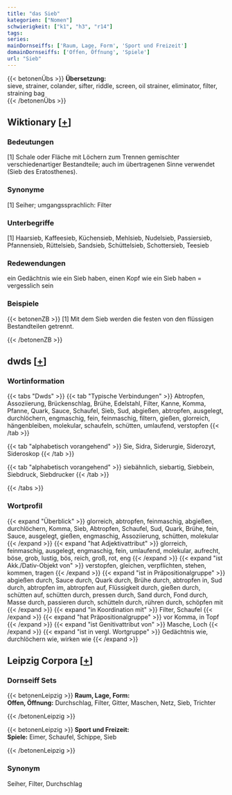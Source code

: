 ```yaml
---
title: "das Sieb"
kategorien: ["Nomen"]
schwierigkeit: ["k1", "h3", "r14"]
tags:
series:
mainDornseiffs: ['Raum, Lage, Form', 'Sport und Freizeit']
domainDornseiffs: ['Offen, Öffnung', 'Spiele']
url: "Sieb"
---
```


{{< betonenÜbs >}}
**Übersetzung:**  
sieve, strainer, colander, sifter, riddle, screen, oil strainer, eliminator, filter, straining  bag  
{{< /betonenÜbs >}}

## Wiktionary [[+](https://de.wiktionary.org/wiki/Sieb)]

### Bedeutungen
[1] Schale oder Fläche mit Löchern zum Trennen gemischter verschiedenartiger Bestandteile; auch im übertragenen Sinne verwendet (Sieb des Eratosthenes).  

### Synonyme
[1] Seiher; umgangssprachlich: Filter  

### Unterbegriffe
[1] Haarsieb, Kaffeesieb, Küchensieb, Mehlsieb, Nudelsieb, Passiersieb, Pfannensieb, Rüttelsieb, Sandsieb, Schüttelsieb, Schottersieb, Teesieb  

### Redewendungen
ein Gedächtnis wie ein Sieb haben, einen Kopf wie ein Sieb haben = vergesslich sein  

### Beispiele
{{< betonenZB >}}
[1] Mit dem Sieb werden die festen von den flüssigen Bestandteilen getrennt.  

{{< /betonenZB >}}


## dwds [[+](https://www.dwds.de/wb/Sieb)]

### Wortinformation
{{< tabs "Dwds" >}}
{{< tab "Typische Verbindungen" >}}
Abtropfen, Assoziierung, Brückenschlag, Brühe, Edelstahl, Filter, Kanne, Komma, Pfanne, Quark, Sauce, Schaufel, Sieb, Sud, abgießen, abtropfen, ausgelegt, durchlöchern, engmaschig, fein, feinmaschig, filtern, gießen, glorreich, hängenbleiben, molekular, schaufeln, schütten, umlaufend, verstopfen
{{< /tab >}}

{{< tab "alphabetisch vorangehend" >}}
Sie, Sidra, Siderurgie, Siderozyt, Sideroskop
{{< /tab >}}

{{< tab "alphabetisch vorangehend" >}}
siebähnlich, siebartig, Siebbein, Siebdruck, Siebdrucker
{{< /tab >}}

{{< /tabs >}}

### Wortprofil
{{< expand "Überblick" >}} glorreich, abtropfen, feinmaschig, abgießen, durchlöchern, Komma, Sieb, Abtropfen, Schaufel, Sud, Quark, Brühe, fein, Sauce, ausgelegt, gießen, engmaschig, Assoziierung, schütten, molekular {{< /expand >}}
{{< expand "hat Adjektivattribut" >}} glorreich, feinmaschig, ausgelegt, engmaschig, fein, umlaufend, molekular, aufrecht, böse, grob, lustig, bös, reich, groß, rot, eng {{< /expand >}}
{{< expand "ist Akk./Dativ-Objekt von" >}} verstopfen, gleichen, verpflichten, stehen, kommen, tragen {{< /expand >}}
{{< expand "ist in Präpositionalgruppe" >}} abgießen durch, Sauce durch, Quark durch, Brühe durch, abtropfen in, Sud durch, abtropfen im, abtropfen auf, Flüssigkeit durch, gießen durch, schütten auf, schütten durch, pressen durch, Sand durch, Fond durch, Masse durch, passieren durch, schütteln durch, rühren durch, schöpfen mit {{< /expand >}}
{{< expand "in Koordination mit" >}} Filter, Schaufel {{< /expand >}}
{{< expand "hat Präpositionalgruppe" >}} vor Komma, in Topf {{< /expand >}}
{{< expand "ist Genitivattribut von" >}} Masche, Loch {{< /expand >}}
{{< expand "ist in vergl. Wortgruppe" >}} Gedächtnis wie, durchlöchern wie, wirken wie {{< /expand >}}

## Leipzig Corpora [[+](https://corpora.uni-leipzig.de/en/res?word=Sieb&corpusId=deu_newscrawl-public_2018)]

### Dornseiff Sets
{{< betonenLeipzig >}}
**Raum, Lage, Form:**  
**Offen, Öffnung:** Durchschlag, Filter, Gitter, Maschen, Netz, Sieb, Trichter  

{{< /betonenLeipzig >}}


{{< betonenLeipzig >}}
**Sport und Freizeit:**  
**Spiele:** Eimer, Schaufel, Schippe, Sieb  

{{< /betonenLeipzig >}}

### Synonym
Seiher, Filter, Durchschlag

